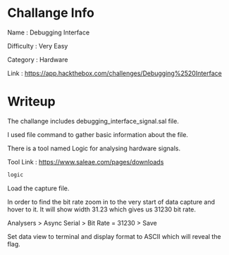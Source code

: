 # Challange Info

Name : Debugging Interface

Difficulty : Very Easy

Category : Hardware

Link : https://app.hackthebox.com/challenges/Debugging%2520Interface

# Writeup

The challange includes debugging_interface_signal.sal file.

I used file command to gather basic information about the file.

There is a tool named Logic for analysing hardware signals.

Tool Link : https://www.saleae.com/pages/downloads

```bash
logic
```

Load the capture file.

In order to find the bit rate zoom in to the very start of data capture and hover to it. It will show width 31.23 which gives us 31230 bit rate.

Analysers > Async Serial > Bit Rate = 31230 > Save

Set data view to terminal and display format to ASCII which will reveal the flag.
